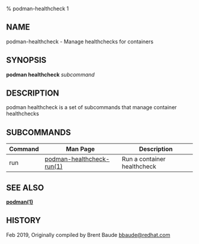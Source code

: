 % podman-healthcheck 1

## NAME

podman\-healthcheck - Manage healthchecks for containers

## SYNOPSIS

**podman healthcheck** _subcommand_

## DESCRIPTION

podman healthcheck is a set of subcommands that manage container healthchecks

## SUBCOMMANDS

| Command | Man Page                                                                  | Description                 |
| ------- | ------------------------------------------------------------------------- | --------------------------- |
| run     | [podman-healthcheck-run(1)](podman-healthcheck/podman-healthcheck-run.md) | Run a container healthcheck |

## SEE ALSO

**[podman(1)](podman.md)**

## HISTORY

Feb 2019, Originally compiled by Brent Baude <bbaude@redhat.com>
